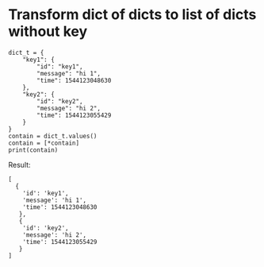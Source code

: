 
# Transform dict of dicts to list of dicts without key 
```
dict_t = {
    "key1": {
        "id": "key1",
        "message": "hi 1",
        "time": 1544123048630
    },
    "key2": {
        "id": "key2",
        "message": "hi 2",
        "time": 1544123055429
    }
}
contain = dict_t.values()
contain = [*contain]
print(contain)
```
Result:
```
[
  {
    'id': 'key1', 
    'message': 'hi 1', 
    'time': 1544123048630
   }, 
   {
    'id': 'key2', 
    'message': 'hi 2', 
    'time': 1544123055429
   }
]
```
